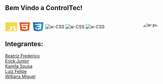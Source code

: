 ## Bem Vindo a ControlTec!



<div style="display: inline_block"><br>
  <img align="center" alt="w-Js" height="30" width="40" src="https://raw.githubusercontent.com/devicons/devicon/master/icons/javascript/javascript-plain.svg">
  <img align="center" alt="w-HTML" height="30" width="40" src="https://raw.githubusercontent.com/devicons/devicon/master/icons/html5/html5-original.svg">
  <img align="center" alt="w-CSS" height="30" width="40" src="https://raw.githubusercontent.com/devicons/devicon/master/icons/css3/css3-original.svg">
  <img align="center" alt="w-CSS" height="55" width="55" src="https://chandanbhagat.com.np/wp-content/uploads/2021/05/nodejs-45adbe594d.png">
  <img align="right" alt="w-pic" height="150" style="border-radius:50px;" src="https://cdn.discordapp.com/attachments/899956951348301896/899956983107571743/Cultivo_Inteligente_atualizado_2.png?width=676&height=676">
  <img align="center" alt="w-CSS" height="55" width="55" src="https://th.bing.com/th/id/OIP.2Xvdd_kM2LGw9DET8DtO-gHaNx?pid=ImgDet&rs=1">
  <img align="center" alt="w-CSS" height="55" width="55" src="https://th.bing.com/th/id/OIP.VleZRz5eT_sdNrs7X8BADAHaEK?pid=ImgDet&rs=1">
</div>

## Integrantes:
<a href="https://github.com/beatrizalvesfredeerico">Beatriz Frederico</a><br>
<a href="https://github.com/erickjunior555" target="_blank">Erick Junior</a><br>
<a href="https://github.com/KamilaMSousa" target="_blank">Kamila Sousa</a><br>
<a href="https://github.com/Luiz0809" target="_blank">Luiz Felipe</a><br>
<a href="https://github.com/WilliansMiguelRibeiro" target="_blank">Willians Miguel</a><br>

